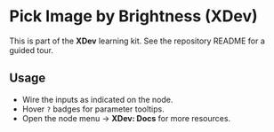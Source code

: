 # Pick Image by Brightness (XDev)

This is part of the **XDev** learning kit. See the repository README for a guided tour.

## Usage
- Wire the inputs as indicated on the node.
- Hover `?` badges for parameter tooltips.
- Open the node menu → **XDev: Docs** for more resources.

